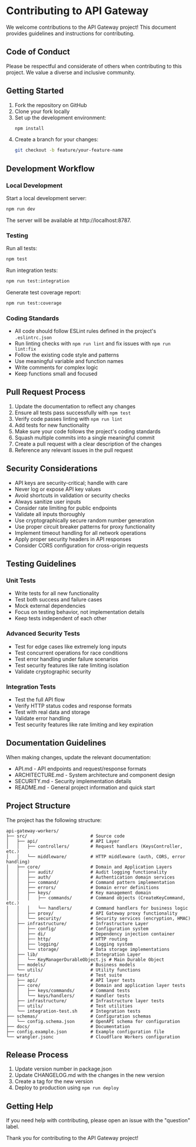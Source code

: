 # Contributing to API Gateway

We welcome contributions to the API Gateway project! This document provides guidelines and instructions for contributing.

## Code of Conduct

Please be respectful and considerate of others when contributing to this project. We value a diverse and inclusive community.

## Getting Started

1. Fork the repository on GitHub
2. Clone your fork locally
3. Set up the development environment:
   ```bash
   npm install
   ```
4. Create a branch for your changes:
   ```bash
   git checkout -b feature/your-feature-name
   ```

## Development Workflow

### Local Development

Start a local development server:
```bash
npm run dev
```

The server will be available at http://localhost:8787.

### Testing

Run all tests:
```bash
npm test
```

Run integration tests:
```bash
npm run test:integration
```

Generate test coverage report:
```bash
npm run test:coverage
```

### Coding Standards

- All code should follow ESLint rules defined in the project's `.eslintrc.json`
- Run linting checks with `npm run lint` and fix issues with `npm run lint:fix`
- Follow the existing code style and patterns
- Use meaningful variable and function names
- Write comments for complex logic
- Keep functions small and focused

## Pull Request Process

1. Update the documentation to reflect any changes
2. Ensure all tests pass successfully with `npm test`
3. Verify code passes linting with `npm run lint`
4. Add tests for new functionality
5. Make sure your code follows the project's coding standards
6. Squash multiple commits into a single meaningful commit
7. Create a pull request with a clear description of the changes
8. Reference any relevant issues in the pull request

## Security Considerations

- API keys are security-critical; handle with care
- Never log or expose API key values
- Avoid shortcuts in validation or security checks
- Always sanitize user inputs
- Consider rate limiting for public endpoints
- Validate all inputs thoroughly
- Use cryptographically secure random number generation
- Use proper circuit breaker patterns for proxy functionality
- Implement timeout handling for all network operations
- Apply proper security headers in API responses
- Consider CORS configuration for cross-origin requests

## Testing Guidelines

### Unit Tests

- Write tests for all new functionality
- Test both success and failure cases
- Mock external dependencies
- Focus on testing behavior, not implementation details
- Keep tests independent of each other

### Advanced Security Tests

- Test for edge cases like extremely long inputs
- Test concurrent operations for race conditions
- Test error handling under failure scenarios
- Test security features like rate limiting isolation
- Validate cryptographic security

### Integration Tests

- Test the full API flow
- Verify HTTP status codes and response formats
- Test with real data and storage
- Validate error handling
- Test security features like rate limiting and key expiration

## Documentation Guidelines

When making changes, update the relevant documentation:

- API.md - API endpoints and request/response formats
- ARCHITECTURE.md - System architecture and component design
- SECURITY.md - Security implementation details
- README.md - General project information and quick start

## Project Structure

The project has the following structure:

```
api-gateway-workers/
├── src/                        # Source code
│   ├── api/                    # API Layer
│   │   ├── controllers/        # Request handlers (KeysController, etc.)
│   │   └── middleware/         # HTTP middleware (auth, CORS, error handling)
│   ├── core/                   # Domain and Application Layers
│   │   ├── audit/              # Audit logging functionality
│   │   ├── auth/               # Authentication domain services
│   │   ├── command/            # Command pattern implementation
│   │   ├── errors/             # Domain error definitions
│   │   ├── keys/               # Key management domain
│   │   │   ├── commands/       # Command objects (CreateKeyCommand, etc.)
│   │   │   └── handlers/       # Command handlers for business logic
│   │   ├── proxy/              # API Gateway proxy functionality
│   │   └── security/           # Security services (encryption, HMAC)
│   ├── infrastructure/         # Infrastructure Layer
│   │   ├── config/             # Configuration system
│   │   ├── di/                 # Dependency injection container
│   │   ├── http/               # HTTP routing
│   │   ├── logging/            # Logging system
│   │   └── storage/            # Data storage implementations
│   ├── lib/                    # Integration Layer
│   │   └── KeyManagerDurableObject.js # Main Durable Object
│   ├── models/                 # Business models
│   └── utils/                  # Utility functions
├── test/                       # Test suite
│   ├── api/                    # API layer tests
│   ├── core/                   # Domain and application layer tests
│   │   ├── keys/commands/      # Command tests
│   │   └── keys/handlers/      # Handler tests
│   ├── infrastructure/         # Infrastructure layer tests
│   ├── utils/                  # Test utilities
│   └── integration-test.sh     # Integration tests
├── schemas/                    # Configuration schemas
│   └── config.schema.json      # OpenAPI schema for configuration
├── docs/                       # Documentation
├── config.example.json         # Example configuration file
└── wrangler.jsonc              # Cloudflare Workers configuration
```

## Release Process

1. Update version number in package.json
2. Update CHANGELOG.md with the changes in the new version
3. Create a tag for the new version
4. Deploy to production using `npm run deploy`

## Getting Help

If you need help with contributing, please open an issue with the "question" label.

Thank you for contributing to the API Gateway project!